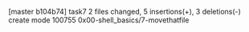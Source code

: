 [master b104b74] task7
 2 files changed, 5 insertions(+), 3 deletions(-)
 create mode 100755 0x00-shell_basics/7-movethatfile
